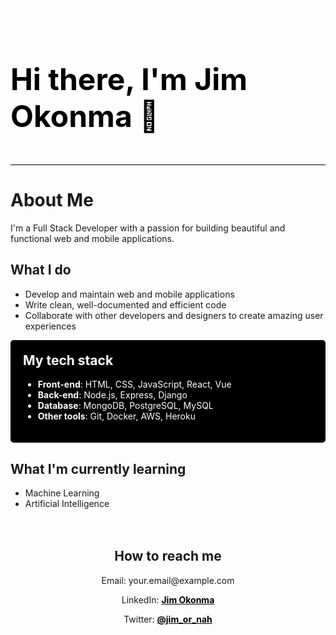 <!-- README.md file -->

<div style="background-image: url('https://images.unsplash.com/photo-1534972195531-d756b9bfa9f2?ixlib=rb-4.0.3&ixid=MnwxMjA3fDB8MHxwaG90by1wYWdlfHx8fGVufDB8fHx8&auto=format&fit=crop&w=870&q=80'); background-size: cover; height: 250px; border-bottom: 1px solid #000;">
  <div style="background-color: rgba(255, 255, 255, 0.7); height: 100%; display: flex; justify-content: center; align-items: center;">
    <h1 style="color: #000; font-size: 3rem;">Hi there, I'm Jim Okonma 👋</h1>
  </div>
</div>

# About Me

I'm a Full Stack Developer with a passion for building beautiful and functional web and mobile applications.

## What I do
- Develop and maintain web and mobile applications
- Write clean, well-documented and efficient code
- Collaborate with other developers and designers to create amazing user experiences


<div style="background-color: #000; color: #fff; padding: 20px; border-radius: 5px;">
  <h2 style="margin-top: 0;">My tech stack</h2>
  <ul>
    <li><strong>Front-end</strong>: HTML, CSS, JavaScript, React, Vue</li>
    <li><strong>Back-end</strong>: Node.js, Express, Django</li>
    <li><strong>Database</strong>: MongoDB, PostgreSQL, MySQL</li>
    <li><strong>Other tools</strong>: Git, Docker, AWS, Heroku</li>
  </ul>
</div>

## What I'm currently learning
- Machine Learning
- Artificial Intelligence


<div style="text-align: center; padding-top: 20px;">
  <h2>How to reach me</h2>
  <p>Email: your.email@example.com</p>
  <p>LinkedIn: <a href="https://www.linkedin.com/in/jim-okonma-96b1a7137/" target="_blank" style="color: #000; font-weight: bold;">Jim Okonma</a></p>
  <p>Twitter: <a href="https://twitter.com/jim_or_nah" target="_blank" style="color: #000; font-weight: bold;">@jim_or_nah</a></p>
</div>
